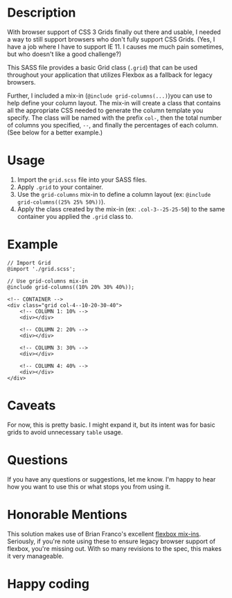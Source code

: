 # Description

With browser support of CSS 3 Grids finally out there and usable, I needed a way to still support browsers who don't fully support CSS Grids. (Yes, I have a job where I have to support IE 11. I causes me much pain sometimes, but who doesn't like a good challenge?)

This SASS file provides a basic Grid class (`.grid`) that can be used throughout your application that utilizes Flexbox as a fallback for legacy browsers.

Further, I included a mix-in (`@include grid-columns(...)`)you can use to help define your column layout. The mix-in will create a class that contains all the appropriate CSS needed to generate the column template you specify. The class will be named with the prefix `col-`, then the total number of columns you specified, `--`, and finally the percentages of each column. (See below for a better example.)

# Usage

1. Import the `grid.scss` file into your SASS files.
2. Apply `.grid` to your container.
3. Use the `grid-columns` mix-in to define a column layout (ex: `@include grid-columns((25% 25% 50%))`).
4. Apply the class created by the mix-in (ex: `.col-3--25-25-50`) to the same container you applied the `.grid` class to.

# Example

```
// Import Grid
@import './grid.scss';

// Use grid-columns mix-in
@include grid-columns((10% 20% 30% 40%));
```

```
<!-- CONTAINER -->
<div class="grid col-4--10-20-30-40">
    <!-- COLUMN 1: 10% -->
    <div></div>

    <!-- COLUMN 2: 20% -->
    <div></div>

    <!-- COLUMN 3: 30% -->
    <div></div>

    <!-- COLUMN 4: 40% -->
    <div></div>
</div>
```

# Caveats

For now, this is pretty basic. I might expand it, but its intent was for basic grids to avoid unnecessary `table` usage.

# Questions

If you have any questions or suggestions, let me know. I'm happy to hear how you want to use this or what stops you from using it.

# Honorable Mentions

This solution makes use of Brian Franco's excellent <a href="https://github.com/mastastealth/sass-flex-mixin" target="_blank">flexbox mix-ins</a>. Seriously, if you're note using these to ensure legacy browser support of flexbox, you're missing out. With so many revisions to the spec, this makes it very manageable.

# Happy coding